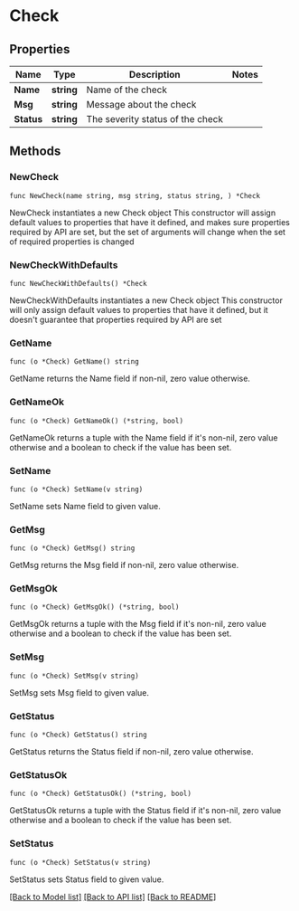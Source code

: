 # Check

## Properties

Name | Type | Description | Notes
------------ | ------------- | ------------- | -------------
**Name** | **string** | Name of the check | 
**Msg** | **string** | Message about the check | 
**Status** | **string** | The severity status of the check | 

## Methods

### NewCheck

`func NewCheck(name string, msg string, status string, ) *Check`

NewCheck instantiates a new Check object
This constructor will assign default values to properties that have it defined,
and makes sure properties required by API are set, but the set of arguments
will change when the set of required properties is changed

### NewCheckWithDefaults

`func NewCheckWithDefaults() *Check`

NewCheckWithDefaults instantiates a new Check object
This constructor will only assign default values to properties that have it defined,
but it doesn't guarantee that properties required by API are set

### GetName

`func (o *Check) GetName() string`

GetName returns the Name field if non-nil, zero value otherwise.

### GetNameOk

`func (o *Check) GetNameOk() (*string, bool)`

GetNameOk returns a tuple with the Name field if it's non-nil, zero value otherwise
and a boolean to check if the value has been set.

### SetName

`func (o *Check) SetName(v string)`

SetName sets Name field to given value.


### GetMsg

`func (o *Check) GetMsg() string`

GetMsg returns the Msg field if non-nil, zero value otherwise.

### GetMsgOk

`func (o *Check) GetMsgOk() (*string, bool)`

GetMsgOk returns a tuple with the Msg field if it's non-nil, zero value otherwise
and a boolean to check if the value has been set.

### SetMsg

`func (o *Check) SetMsg(v string)`

SetMsg sets Msg field to given value.


### GetStatus

`func (o *Check) GetStatus() string`

GetStatus returns the Status field if non-nil, zero value otherwise.

### GetStatusOk

`func (o *Check) GetStatusOk() (*string, bool)`

GetStatusOk returns a tuple with the Status field if it's non-nil, zero value otherwise
and a boolean to check if the value has been set.

### SetStatus

`func (o *Check) SetStatus(v string)`

SetStatus sets Status field to given value.



[[Back to Model list]](../README.md#documentation-for-models) [[Back to API list]](../README.md#documentation-for-api-endpoints) [[Back to README]](../README.md)


